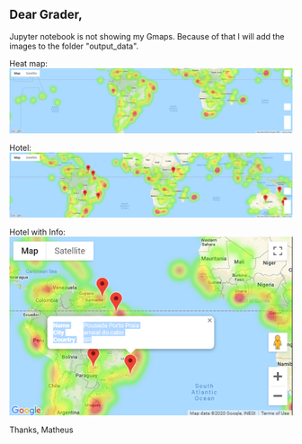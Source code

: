 ## Dear Grader,

Jupyter notebook is not showing my Gmaps.
Because of that I will add the images to the folder "output_data".

Heat map:
![Heat Map](output_data/Heatmap.png)

Hotel:
![Hotel Map](output_data/Hotel_map.png)

Hotel with Info:
![Hotel Map Info](output_data/Hotel_map_info.png)

Thanks,
Matheus